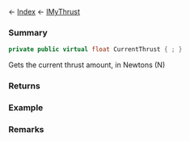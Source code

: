 ← [Index](Api-Index) ← [IMyThrust](Sandbox.ModAPI.Ingame.IMyThrust)

### Summary

```csharp
private public virtual float CurrentThrust { ; }
```

Gets the current thrust amount, in Newtons (N)

### Returns

### Example

### Remarks


